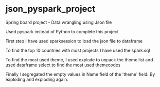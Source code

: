 # json_pyspark_project
<p>Spring board project - Data wrangling using Json file</p>
<p>Used pyspark instead of Python to complete this project
<p>First step I have used sparksession to load the json file to dataframe
<p>To find the top 10 countries with most projects I have used the spark.sql
<p>To find the most used theme, I used explode to unpack the theme list and used dataframe select to find the most used themecodes
<p>Finally I segregated the empty values in Name field of the 'theme' field. By exploding and exploding again.
